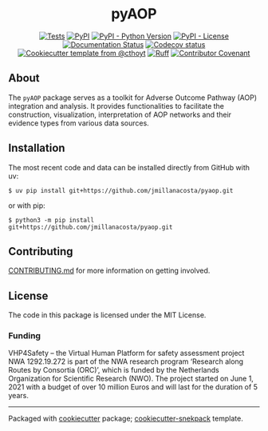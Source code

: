 <!--
<p align="center">
  <img src="https://github.com/jmillanacosta/pyaop/raw/main/docs/source/logo.png" height="150">
</p>
-->

<h1 align="center">
  pyAOP
</h1>

<p align="center">
    <a href="https://github.com/jmillanacosta/pyaop/actions/workflows/tests.yml">
        <img alt="Tests" src="https://github.com/jmillanacosta/pyaop/actions/workflows/tests.yml/badge.svg" /></a>
    <a href="https://pypi.org/project/pyaop">
        <img alt="PyPI" src="https://img.shields.io/pypi/v/pyaop" /></a>
    <a href="https://pypi.org/project/pyaop">
        <img alt="PyPI - Python Version" src="https://img.shields.io/pypi/pyversions/pyaop" /></a>
    <a href="https://github.com/jmillanacosta/pyaop/blob/main/LICENSE">
        <img alt="PyPI - License" src="https://img.shields.io/pypi/l/pyaop" /></a>
    <a href='https://pyaop.readthedocs.io/en/latest/?badge=latest'>
        <img src='https://readthedocs.org/projects/pyaop/badge/?version=latest' alt='Documentation Status' /></a>
    <a href="https://codecov.io/gh//pyaop/branch/main">
        <img src="https://codecov.io/gh//pyaop/branch/main/graph/badge.svg" alt="Codecov status" /></a>  
    <a href="https://github.com/cthoyt/cookiecutter-python-package">
        <img alt="Cookiecutter template from @cthoyt" src="https://img.shields.io/badge/Cookiecutter-snekpack-blue" /></a>
    <a href="https://github.com/astral-sh/ruff">
        <img src="https://img.shields.io/endpoint?url=https://raw.githubusercontent.com/astral-sh/ruff/main/assets/badge/v2.json" alt="Ruff" style="max-width:100%;"></a>
    <a href="https://github.com/jmillanacosta/pyaop/blob/main/.github/CODE_OF_CONDUCT.md">
        <img src="https://img.shields.io/badge/Contributor%20Covenant-2.1-4baaaa.svg" alt="Contributor Covenant"/></a>
    <!-- uncomment if you archive on zenodo
    <a href="https://zenodo.org/badge/latestdoi/XXXXXX">
        <img src="https://zenodo.org/badge/XXXXXX.svg" alt="DOI"></a>
    -->
</p>


## About

The `pyAOP` package serves as a toolkit for Adverse Outcome Pathway (AOP) integration and analysis. It provides functionalities to facilitate the construction, visualization, interpretation of AOP networks and their evidence types from various data sources.

## Installation

<!-- Uncomment this section after your first ``tox -e finish``
The most recent release can be installed from
[PyPI](https://pypi.org/project/pyaop/) with uv:

```console
$ uv pip install pyaop
```

or with pip:

```console
$ python3 -m pip install pyaop
```
-->

The most recent code and data can be installed directly from GitHub with uv:

```console
$ uv pip install git+https://github.com/jmillanacosta/pyaop.git
```

or with pip:

```console
$ python3 -m pip install git+https://github.com/jmillanacosta/pyaop.git
```

## Contributing

[CONTRIBUTING.md](https://github.com/jmillanacosta/pyaop/blob/master/.github/CONTRIBUTING.md)
for more information on getting involved.


## License

The code in this package is licensed under the MIT License.

<!--
### Citation

Citation goes here
-->


### Funding

VHP4Safety – the Virtual Human Platform for safety assessment project NWA 1292.19.272 is part of the NWA research program ‘Research along Routes by Consortia (ORC)’, which is funded by the Netherlands Organization for Scientific Research (NWO). The project started on June 1, 2021 with a budget of over 10 million Euros and will last for the duration of 5 years.

___
Packaged with [cookiecutter](https://github.com/cookiecutter/cookiecutter) package; [cookiecutter-snekpack](https://github.com/cthoyt/cookiecutter-snekpack) template.
